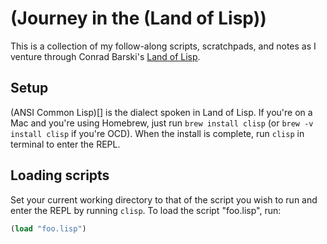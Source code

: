 (Journey in the (Land of Lisp))
============

This is a collection of my follow-along scripts, scratchpads, and notes as I venture through Conrad Barski's
[Land of Lisp](http://landoflisp.com/).

## Setup
(ANSI Common Lisp)[] is the dialect spoken in Land of Lisp.
If you're on a Mac and you're using Homebrew, just run `brew install clisp` (or `brew -v install clisp` if you're OCD).
When the install is complete, run `clisp` in terminal to enter the REPL.

## Loading scripts
Set your current working directory to that of the script you wish to run and enter the REPL by running `clisp`.
To load the script "foo.lisp", run:

```lisp
(load "foo.lisp")
```
